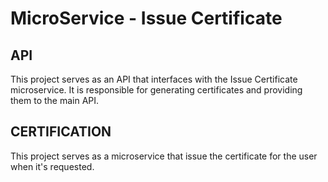 # MicroService - Issue Certificate

## API

This project serves as an API that interfaces with the Issue Certificate microservice. It is responsible for generating certificates and providing them to the main API.

## CERTIFICATION

This project serves as a microservice that issue the certificate for the user when it's requested.
